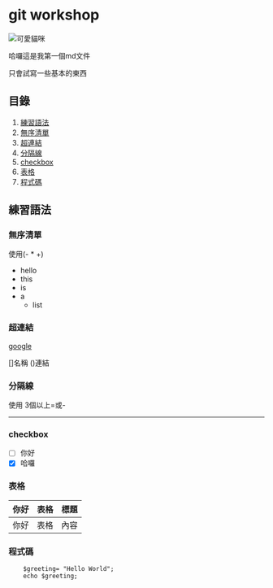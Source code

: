 # git workshop

![可愛貓咪](https://media.giphy.com/media/aNqEFrYVnsS52/giphy.gif "cute cat")

哈囉這是我第一個md文件

只會試寫一些基本的東西

## 目錄

1. [練習語法](#練習語法)
2. [無序清單](#無序清單)
3. [超連結](#超連結)
4. [分隔線](#分隔線)
5. [checkbox](#checkbox)
6. [表格](#表格)
7. [程式碼](#程式碼)

## 練習語法

### 無序清單

使用(- * +)

- hello
- this
- is
- a
  - list

### 超連結

[google](https://www.google.com)

[]名稱 ()連結

### 分隔線

使用 3個以上=或-

------

### checkbox

- [ ] 你好
- [x] 哈囉

### 表格

| 你好 | 表格 | 標題 |
|---------|---------|----------|
| 你好      | 表格      | 內容       |

### 程式碼

```bash=php
    $greeting= "Hello World";
    echo $greeting;
```
